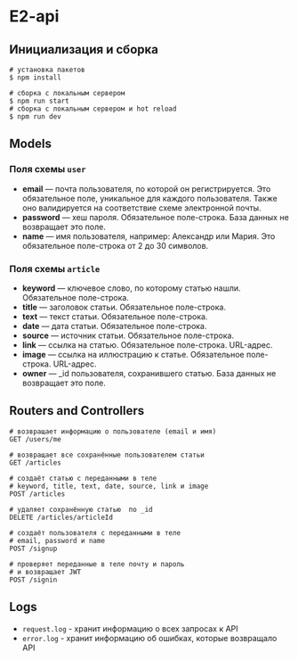# E2-api

## Инициализация и сборка

```
# установка пакетов
$ npm install

# сборка с локальным сервером
$ npm run start
# сборка с локальным сервером и hot reload
$ npm run dev
```

## Models

### Поля схемы `user`

- **email** — почта пользователя, по которой он регистрируется. Это обязательное поле, уникальное для каждого пользователя. Также оно валидируется на соответствие схеме электронной почты.
- **password** — хеш пароля. Обязательное поле-строка. База данных не возвращает это поле.
- **name** — имя пользователя, например: Александр или Мария. Это обязательное поле-строка от 2 до 30 символов.

### Поля схемы `article`

- **keyword** — ключевое слово, по которому статью нашли. Обязательное поле-строка.
- **title** — заголовок статьи. Обязательное поле-строка.
- **text** — текст статьи. Обязательное поле-строка.
- **date** — дата статьи. Обязательное поле-строка.
- **source** — источник статьи. Обязательное поле-строка.
- **link** — ссылка на статью. Обязательное поле-строка. URL-адрес.
- **image** — ссылка на иллюстрацию к статье. Обязательное поле-строка. URL-адрес.
- **owner** — \_id пользователя, сохранившего статью. База данных не возвращает это поле.

## Routers and Controllers

```
# возвращает информацию о пользователе (email и имя)
GET /users/me

# возвращает все сохранённые пользователем статьи
GET /articles

# создаёт статью с переданными в теле
# keyword, title, text, date, source, link и image
POST /articles

# удаляет сохранённую статью  по _id
DELETE /articles/articleId

# создаёт пользователя с переданными в теле
# email, password и name
POST /signup

# проверяет переданные в теле почту и пароль
# и возвращает JWT
POST /signin
```

## Logs

- `request.log` - хранит информацию о всех запросах к API
- `error.log` - хранит информацию об ошибках, которые возвращало API
